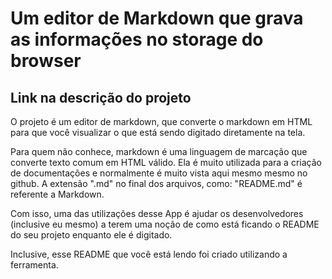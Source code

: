 # Um editor de Markdown que grava as informações no storage do browser

## Link na descrição do projeto

O projeto é um editor de markdown, que converte o markdown em HTML para que você visualizar o que está sendo digitado diretamente na tela.

Para quem não conhece, markdown é uma linguagem de marcação que converte texto comum em HTML válido. Ela é muito utilizada para a criação de documentações e normalmente é muito vista aqui mesmo mesmo no github. A extensão ".md" no final dos arquivos, como: "README.md" é referente a Markdown.

Com isso, uma das utilizações desse App é ajudar os desenvolvedores (inclusive eu mesmo) a terem uma noção de como está ficando o README do seu projeto enquanto ele é digitado.

Inclusive, esse README que você está lendo foi criado utilizando a ferramenta.
